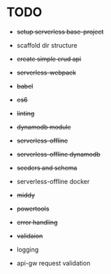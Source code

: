 
# TODO

- ~~setup serverless base-project~~

- scaffold dir structure

- ~~create simple crud api~~

- ~~serverless-webpack~~

- ~~babel~~

- ~~es6~~

- ~~linting~~

- ~~dynamodb module~~

- ~~serverless-offline~~

- ~~serverless-offline dynamodb~~

- ~~seeders and schema~~

- serverless-offline docker

- ~~middy~~

- ~~powertools~~

- ~~error handling~~

- ~~validaion~~

- logging

- api-gw request validation
